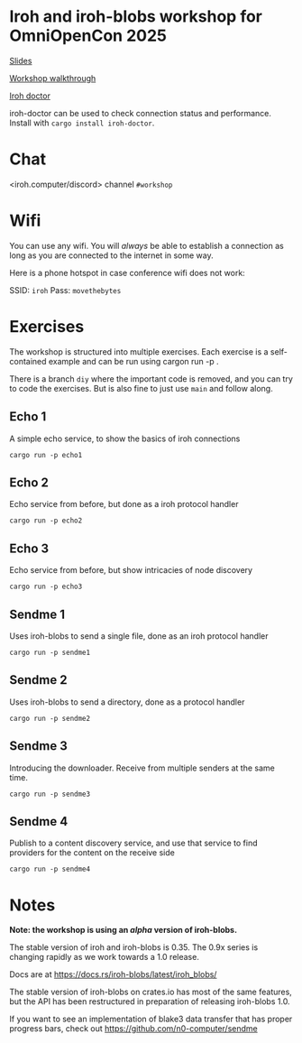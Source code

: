 # Iroh and iroh-blobs workshop for OmniOpenCon 2025

[Slides](https://docs.google.com/presentation/d/e/2PACX-1vQIveDKWRVNbqpz5xwaejildkAwQO1T6PS5cbGPu3LvgsbLulrtpqr4s-rYkXeYOrAJgTa5guGHgXeO/pub?start=true&loop=false&delayms=60000)

[Workshop walkthrough](https://hackmd.io/@GMgEoX9mQWKh09CQ-JktgA/SJxiQ86age)

[Iroh doctor](https://crates.io/crates/iroh-doctor)

iroh-doctor can be used to check connection status and performance. Install with `cargo install iroh-doctor`.

# Chat

<iroh.computer/discord> channel `#workshop`

# Wifi

You can use any wifi. You will *always* be able to establish a connection as long as you are connected to the internet in some way.

Here is a phone hotspot in case conference wifi does not work:

SSID: `iroh`
Pass: `movethebytes`

# Exercises

The workshop is structured into multiple exercises. Each exercise is a
self-contained example and can be run using cargon run -p <lessonname>.

There is a branch `diy` where the important code is removed, and you can try
to code the exercises. But is also fine to just use `main` and follow along.

## Echo 1

A simple echo service, to show the basics of iroh connections

```
cargo run -p echo1
```

## Echo 2

Echo service from before, but done as a iroh protocol handler

```
cargo run -p echo2
```

## Echo 3

Echo service from before, but show intricacies of node discovery

```
cargo run -p echo3
```

## Sendme 1

Uses iroh-blobs to send a single file, done as an iroh protocol handler

```
cargo run -p sendme1
```

## Sendme 2

Uses iroh-blobs to send a directory, done as a protocol handler

```
cargo run -p sendme2
```

## Sendme 3

Introducing the downloader. Receive from multiple senders at the same time.

```
cargo run -p sendme3
```

## Sendme 4

Publish to a content discovery service, and use that service to find providers
for the content on the receive side

```
cargo run -p sendme4
```

# Notes

<b>Note: the workshop is using an *alpha* version of iroh-blobs.</b>

The stable version of iroh and iroh-blobs is 0.35. The 0.9x series is changing
rapidly as we work towards a 1.0 release.

Docs are at https://docs.rs/iroh-blobs/latest/iroh_blobs/

The stable version of iroh-blobs on crates.io has most of the same features, but
the API has been restructured in preparation of releasing iroh-blobs 1.0.

If you want to see an implementation of blake3 data transfer that has proper
progress bars, check out https://github.com/n0-computer/sendme
